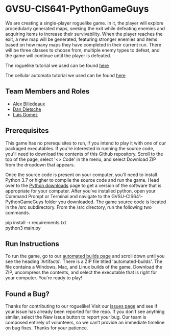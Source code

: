 # GVSU-CIS641-PythonGameGuys

We are creating a single-player roguelike game. In it, the player will explore procedularly generated maps, seeking the exit while defeating enemies and acquiring items to increase their survivability. When the player reaches the exit, a new map will be generated, featuring stronger enemies and items based on how many maps they have completed in their current run. There will be three classes to choose from, multiple enemy types to defeat, and the game will continue until the player is defeated.

The roguelike tutorial we used can be found [here](http://rogueliketutorials.com/tutorials/tcod/v2/)

The cellular automata tutorial we used can be found [here](https://gamedevelopment.tutsplus.com/tutorials/generate-random-cave-levels-using-cellular-automata--gamedev-9664)

## Team Members and Roles

* [Alex Billedeaux](https://github.com/alexbilledeaux/CIS641-HW2-Billedeaux)
* [Dan Dietsche](https://github.com/dannnnnnnnnn10/CIS641-HW2-Dietsche)
* [Luis Gomez](https://github.com/lgomezm/CIS641-HW2-Gomez)

## Prerequisites
This game has no prerequisites to run, if you intend to play it with one of our packaged executables. If you're interested in running the source code, you'll need to download the contents of this Github repository. Scroll to the top of the page, select '<> Code' in the menu, and select Download ZIP from the dropdown that appears.

Once the source code is present on your computer, you'll need to install Python 3.7 or higher to compile the source code and run the game. Head over to the [Python downloads](https://www.python.org/downloads/) page to get a version of the software that is appropriate for your computer. After you've installed python, open your Command Prompt or Terminal and navigate to the GVSU-CIS641-PythonGameGuys folder you downloaded. The game source code is located in the /src subdirectory. From the /src directory, run the following two commands.  

pip install -r requirements.txt  
python3 main.py


## Run Instructions
To run the game, go to our [automated builds page](https://github.com/alexbilledeaux/GVSU-CIS641-PythonGameGuys/actions/runs/3615826989) and scroll down until you see the heading 'Artifacts'. There is a ZIP file titled 'automated-builds'. The file contains a Windows, Mac, and Linux builds of the game. Download the ZIP, uncompress the contents, and select the executable that is right for your computer. You're ready to play!

## Found a Bug?
Thanks for contributing to our roguelike! Visit our [issues page](https://github.com/alexbilledeaux/GVSU-CIS641-PythonGameGuys/issues) and see if your issue has already been reported for the repo. If you don’t see anything similar, select the New Issue button to report your bug. Our team is composed entirely of volunteers, so we can’t provide an immediate timeline on bug fixes. Thanks for your patience.